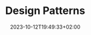 ---
weight: 999
title: "Design Patterns"
description: ""
icon: "menu_book"
date: "2023-10-12T19:49:33+02:00"
lastmod: "2023-10-12T19:49:33+02:00"
draft: false
---